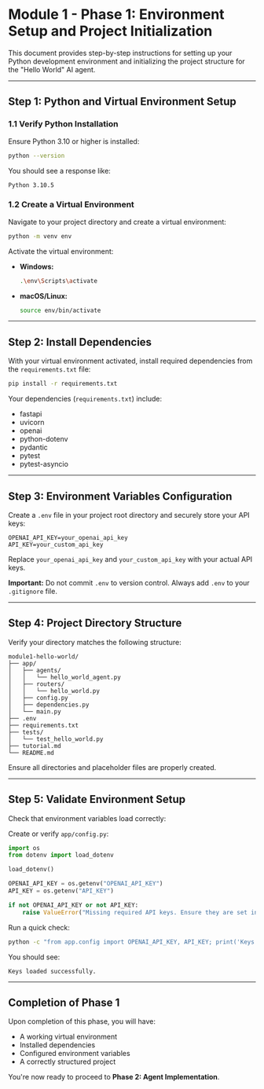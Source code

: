 # Module 1 - Phase 1: Environment Setup and Project Initialization

This document provides step-by-step instructions for setting up your Python development environment and initializing the project structure for the "Hello World" AI agent.

---

## Step 1: Python and Virtual Environment Setup

### 1.1 Verify Python Installation

Ensure Python 3.10 or higher is installed:

```bash
python --version
```

You should see a response like:
```
Python 3.10.5
```

### 1.2 Create a Virtual Environment

Navigate to your project directory and create a virtual environment:

```bash
python -m venv env
```

Activate the virtual environment:

- **Windows:**
  ```bash
  .\env\Scripts\activate
  ```

- **macOS/Linux:**
  ```bash
  source env/bin/activate
  ```

---

## Step 2: Install Dependencies

With your virtual environment activated, install required dependencies from the `requirements.txt` file:

```bash
pip install -r requirements.txt
```

Your dependencies (`requirements.txt`) include:
- fastapi
- uvicorn
- openai
- python-dotenv
- pydantic
- pytest
- pytest-asyncio

---

## Step 3: Environment Variables Configuration

Create a `.env` file in your project root directory and securely store your API keys:

```dotenv
OPENAI_API_KEY=your_openai_api_key
API_KEY=your_custom_api_key
```

Replace `your_openai_api_key` and `your_custom_api_key` with your actual API keys.

**Important:** Do not commit `.env` to version control. Always add `.env` to your `.gitignore` file.

---

## Step 4: Project Directory Structure

Verify your directory matches the following structure:

```plaintext
module1-hello-world/
├── app/
│   ├── agents/
│   │   └── hello_world_agent.py
│   ├── routers/
│   │   └── hello_world.py
│   ├── config.py
│   ├── dependencies.py
│   └── main.py
├── .env
├── requirements.txt
├── tests/
│   └── test_hello_world.py
├── tutorial.md
└── README.md
```

Ensure all directories and placeholder files are properly created.

---

## Step 5: Validate Environment Setup

Check that environment variables load correctly:

Create or verify `app/config.py`:

```python
import os
from dotenv import load_dotenv

load_dotenv()

OPENAI_API_KEY = os.getenv("OPENAI_API_KEY")
API_KEY = os.getenv("API_KEY")

if not OPENAI_API_KEY or not API_KEY:
    raise ValueError("Missing required API keys. Ensure they are set in your .env file.")
```

Run a quick check:

```bash
python -c "from app.config import OPENAI_API_KEY, API_KEY; print('Keys loaded successfully.')"
```

You should see:
```
Keys loaded successfully.
```

---

## Completion of Phase 1

Upon completion of this phase, you will have:

- A working virtual environment
- Installed dependencies
- Configured environment variables
- A correctly structured project

You're now ready to proceed to **Phase 2: Agent Implementation**.
